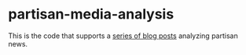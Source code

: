 # partisan-media-analysis

This is the code that supports a [series of blog posts](http://alexanderhoyle.com/) analyzing partisan news.
